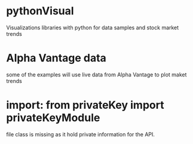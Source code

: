 # pythonVisual
Visualizations libraries with python for data samples and stock market trends

# Alpha Vantage data
some of the examples will use live data from Alpha Vantage to plot maket trends

# import: from privateKey import privateKeyModule
file class is missing as it hold private information for the API.
